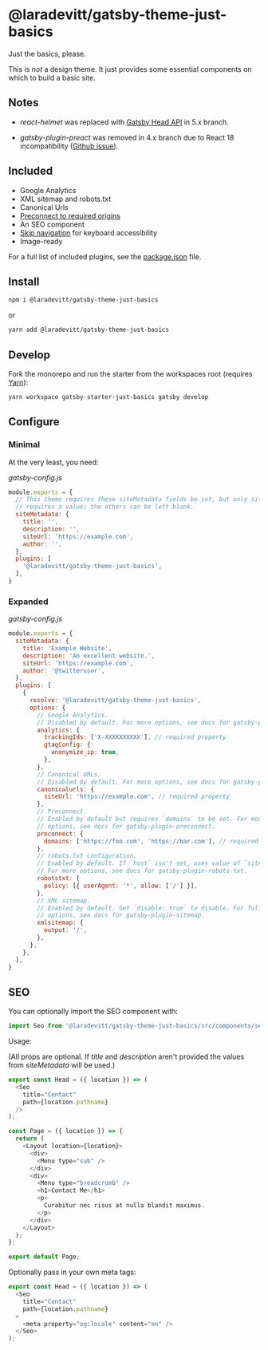 # @laradevitt/gatsby-theme-just-basics

Just the basics, please.

This is *not* a design theme. It just provides some essential components on which to build a basic site.

## Notes ##

- *react-helmet* was replaced with [Gatsby Head API](https://www.gatsbyjs.com/docs/reference/built-in-components/gatsby-head/) in 5.x branch.

- *gatsby-plugin-preact* was removed in 4.x branch due to React 18 incompatibility ([Github issue](https://github.com/gatsbyjs/gatsby/issues/35500)).

## Included

- Google Analytics
- XML sitemap and robots.txt
- Canonical Urls
- [Preconnect to required origins](https://web.dev/uses-rel-preconnect/)
- An SEO component
- [Skip navigation](https://github.com/gatsbyjs/gatsby/tree/master/examples/using-reach-skip-nav) for keyboard accessibility
- Image-ready

For a full list of included plugins, see the [package.json](https://github.com/laradevitt/gatsby-themes/blob/master/themes/gatsby-theme-just-basics/package.json) file.

## Install

```sh
npm i @laradevitt/gatsby-theme-just-basics
```

or

```sh
yarn add @laradevitt/gatsby-theme-just-basics
```

## Develop

Fork the monorepo and run the starter from the workspaces root (requires [Yarn](https://yarnpkg.com/)):

```sh
yarn workspace gatsby-starter-just-basics gatsby develop
```

## Configure

### Minimal

At the very least, you need:

*gatsby-config.js*
```js
module.exports = {
  // This theme requires these siteMetadata fields be set, but only siteUrl
  // requires a value; the others can be left blank.
  siteMetadata: {
    title: '',
    description: '',
    siteUrl: 'https://example.com',
    author: '',
  },
  plugins: [
    '@laradevitt/gatsby-theme-just-basics',
  ],
}
```

### Expanded

*gatsby-config.js*
```js
module.exports = {
  siteMetadata: {
    title: 'Example Website',
    description: 'An excellent website.',
    siteUrl: 'https://example.com',
    author: '@twitteruser',
  },
  plugins: [
    {
      resolve: '@laradevitt/gatsby-theme-just-basics',
      options: {
        // Google Analytics.
        // Disabled by default. For more options, see docs for gatsby-plugin-google-gtag.
        analytics: {
          trackingIds: ['X-XXXXXXXXXX'], // required property
          gtagConfig: {
            anonymize_ip: true,
          },
        },
        // Canonical URLs.
        // Disabled by default. For more options, see docs for gatsby-plugin-canonical-urls.
        canonicalurls: {
          siteUrl: 'https://example.com', // required property
        },
        // Preconnect.
        // Enabled by default but requires `domains` to be set. For more 
        // options, see docs for gatsby-plugin-preconnect.
        preconnect: {
          domains: ['https://foo.com', 'https://bar.com'], // required property
        },
        // robots.txt configuration.
        // Enabled by default. If `host` isn't set, uses value of `siteMetadata.siteUrl`. 
        // For more options, see docs for gatsby-plugin-robots-txt.
        robotstxt: {
          policy: [{ userAgent: '*', allow: ['/'] }],
        },
        // XML sitemap.
        // Enabled by default. Set `disable: true` to disable. For full plugin 
        // options, see docs for gatsby-plugin-sitemap.
        xmlsitemap: {
          output: '/',
        },
      },
    },
  ],
}
```

## SEO

You can optionally import the SEO component with:

```js
import Seo from '@laradevitt/gatsby-theme-just-basics/src/components/seo';
```

Usage:

(All props are optional. If *title* and *description* aren't provided the values
from *siteMetadata* will be used.)

```js
export const Head = ({ location }) => (
  <Seo
    title="Contact"
    path={location.pathname}
  />
);

const Page = ({ location }) => {
  return (
    <Layout location={location}>
      <div>
        <Menu type="sub" />
      </div>
      <div>
        <Menu type="breadcrumb" />
        <h1>Contact Me</h1>
        <p>
          Curabitur nec risus at nulla blandit maximus.
        </p>
      </div>
    </Layout>
  );
};

export default Page;
```

Optionally pass in your own meta tags:

```js
export const Head = ({ location }) => (
  <Seo
    title="Contact"
    path={location.pathname}
  >
    <meta property="og:locale" content="en" />
  </Seo>
);
```


